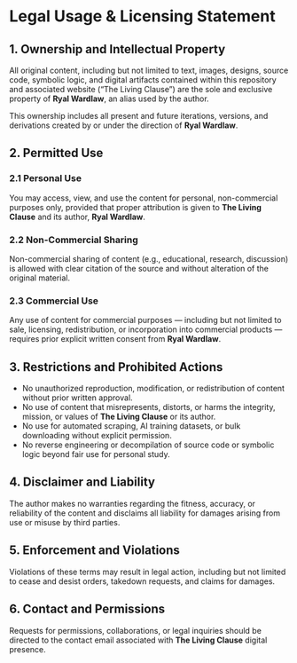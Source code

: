 # Legal Usage & Licensing Statement

## 1. Ownership and Intellectual Property

All original content, including but not limited to text, images, designs, source code, symbolic logic, and digital artifacts contained within this repository and associated website (“The Living Clause”) are the sole and exclusive property of **Ryal Wardlaw**, an alias used by the author.

This ownership includes all present and future iterations, versions, and derivations created by or under the direction of **Ryal Wardlaw**.

## 2. Permitted Use

### 2.1 Personal Use  
You may access, view, and use the content for personal, non-commercial purposes only, provided that proper attribution is given to **The Living Clause** and its author, **Ryal Wardlaw**.

### 2.2 Non-Commercial Sharing  
Non-commercial sharing of content (e.g., educational, research, discussion) is allowed with clear citation of the source and without alteration of the original material.

### 2.3 Commercial Use  
Any use of content for commercial purposes — including but not limited to sale, licensing, redistribution, or incorporation into commercial products — requires prior explicit written consent from **Ryal Wardlaw**.

## 3. Restrictions and Prohibited Actions

- No unauthorized reproduction, modification, or redistribution of content without prior written approval.  
- No use of content that misrepresents, distorts, or harms the integrity, mission, or values of **The Living Clause** or its author.  
- No use for automated scraping, AI training datasets, or bulk downloading without explicit permission.  
- No reverse engineering or decompilation of source code or symbolic logic beyond fair use for personal study.

## 4. Disclaimer and Liability

The author makes no warranties regarding the fitness, accuracy, or reliability of the content and disclaims all liability for damages arising from use or misuse by third parties.

## 5. Enforcement and Violations

Violations of these terms may result in legal action, including but not limited to cease and desist orders, takedown requests, and claims for damages.

## 6. Contact and Permissions

Requests for permissions, collaborations, or legal inquiries should be directed to the contact email associated with **The Living Clause** digital presence.

